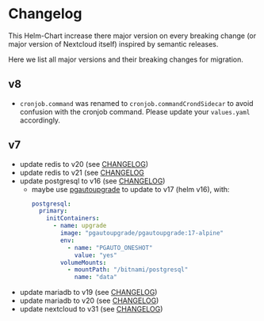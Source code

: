 # Changelog

This Helm-Chart increase there major version on every breaking change (or major version of Nextcloud itself) inspired by semantic releases.

Here we list all major versions and their breaking changes for migration.

## v8
- `cronjob.command` was renamed to `cronjob.commandCrondSidecar` to avoid confusion with the cronjob command. Please update your `values.yaml` accordingly.

## v7

- update redis to v20 (see [CHANGELOG](https://github.com/bitnami/charts/blob/main/bitnami/redis/CHANGELOG.md#2000-2024-08-09))
- update redis to v21 (see [CHANGELOG](https://github.com/bitnami/charts/blob/main/bitnami/redis/CHANGELOG.md#2100-2025-05-06)
- update postgresql to v16 (see [CHANGELOG](https://github.com/bitnami/charts/blob/main/bitnami/postgresql/CHANGELOG.md#1600-2024-10-02))
    - maybe use [pgautoupgrade](https://github.com/pgautoupgrade/docker-pgautoupgrade) to update to v17 (helm v16), with:
      ```yaml
      postgresql:
        primary:
          initContainers:
            - name: upgrade
              image: "pgautoupgrade/pgautoupgrade:17-alpine"
              env:
                - name: "PGAUTO_ONESHOT"
                  value: "yes"
              volumeMounts:
                - mountPath: "/bitnami/postgresql"
                  name: "data"
      ```
- update mariadb to v19 (see [CHANGELOG](https://github.com/bitnami/charts/blob/main/bitnami/mariadb/CHANGELOG.md#1900-2024-07-11))
- update mariadb to v20 (see [CHANGELOG](https://github.com/bitnami/charts/blob/main/bitnami/mariadb/CHANGELOG.md#2000-2024-11-08))
- update nextcloud to v31 (see [CHANGELOG](https://nextcloud.com/changelog/#31-0-0))
